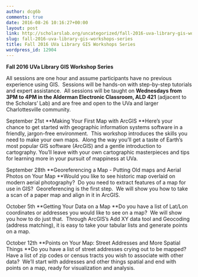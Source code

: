 ```yaml
---
author: dcg6b
comments: true
date: 2016-08-26 10:16:27+00:00
layout: post
link: http://scholarslab.org/uncategorized/fall-2016-uva-library-gis-workshops-series/
slug: fall-2016-uva-library-gis-workshops-series
title: Fall 2016 UVa Library GIS Workshops Series
wordpress_id: 12904
---
```


**Fall 2016 UVa Library GIS Workshop Series**

All sessions are one hour and assume participants have no previous experience using GIS.  Sessions will be hands-on with step-by-step tutorials and expert assistance.  All sessions will be taught on **Wednesdays from 3PM to 4PM in the Alderman Electronic Classroom, ALD 421** (adjacent to the Scholars’ Lab) and are free and open to the UVa and larger Charlottesville community.

September 21st
**Making Your First Map with ArcGIS
**Here’s your chance to get started with geographic information systems software in a friendly, jargon-free environment.  This workshop introduces the skills you need to make your own maps.  Along the way you’ll get a taste of Earth’s most popular GIS software (ArcGIS) and a gentle introduction to cartography. You’ll leave with your own cartographic masterpieces and tips for learning more in your pursuit of mappiness at UVa.

September 28th
**Georeferencing a Map - Putting Old maps and Aerial Photos on Your Map
**Would you like to see historic map overlaid on modern aerial photography?  Do you need to extract features of a map for use in GIS?  Georeferencing is the first step.  We will show you how to take a scan of a paper map and align in it in ArcGIS.

October 5th
**Getting Your Data on a Map
**Do you have a list of Lat/Lon coordinates or addresses you would like to see on a map?  We will show you how to do just that.  Through ArcGIS’s Add XY data tool and Geocoding (address matching), it is easy to take your tabular lists and generate points on a map.

October 12th
**Points on Your Map: Street Addresses and More Spatial Things
**Do you have a list of street addresses crying out to be mapped?  Have a list of zip codes or census tracts you wish to associate with other data?  We’ll start with addresses and other things spatial and end with points on a map, ready for visualization and analysis.
